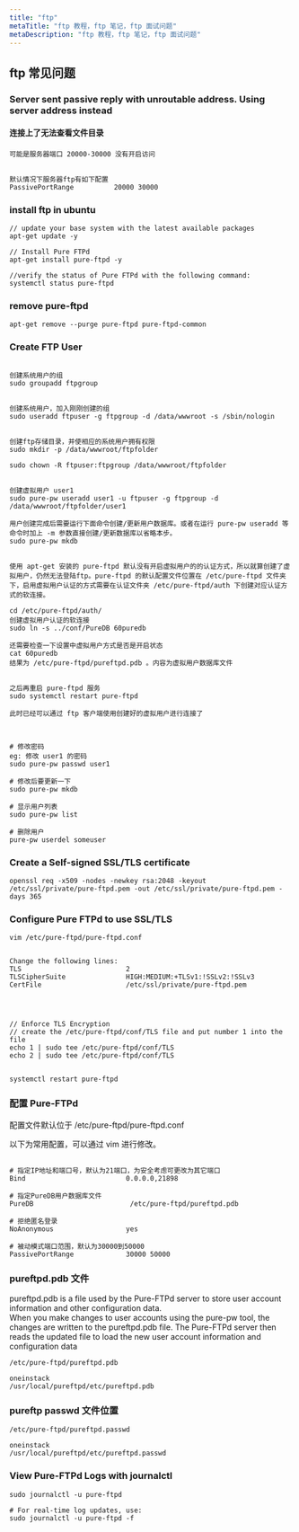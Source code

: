 ```yaml
---
title: "ftp"
metaTitle: "ftp 教程，ftp 笔记，ftp 面试问题"
metaDescription: "ftp 教程，ftp 笔记，ftp 面试问题"
---
```



## ftp 常见问题

### Server sent passive reply with unroutable address. Using server address instead

#### 连接上了无法查看文件目录
```
可能是服务器端口 20000-30000 没有开启访问


默认情况下服务器ftp有如下配置
PassivePortRange          20000 30000
```

### install ftp in ubuntu
```
// update your base system with the latest available packages
apt-get update -y

// Install Pure FTPd
apt-get install pure-ftpd -y

//verify the status of Pure FTPd with the following command:
systemctl status pure-ftpd
```

### remove pure-ftpd
```
apt-get remove --purge pure-ftpd pure-ftpd-common
```

### Create FTP User
```

创建系统用户的组
sudo groupadd ftpgroup


创建系统用户，加入刚刚创建的组
sudo useradd ftpuser -g ftpgroup -d /data/wwwroot -s /sbin/nologin


创建ftp存储目录，并使相应的系统用户拥有权限
sudo mkdir -p /data/wwwroot/ftpfolder

sudo chown -R ftpuser:ftpgroup /data/wwwroot/ftpfolder


创建虚拟用户 user1
sudo pure-pw useradd user1 -u ftpuser -g ftpgroup -d /data/wwwroot/ftpfolder/user1

用户创建完成后需要运行下面命令创建/更新用户数据库。或者在运行 pure-pw useradd 等命令时加上 -m 参数直接创建/更新数据库以省略本步。 
sudo pure-pw mkdb


使用 apt-get 安装的 pure-ftpd 默认没有开启虚拟用户的的认证方式，所以就算创建了虚拟用户，仍然无法登陆ftp。pure-ftpd 的默认配置文件位置在 /etc/pure-ftpd 文件夹下，启用虚拟用户认证的方式需要在认证文件夹 /etc/pure-ftpd/auth 下创建对应认证方式的软连接。

cd /etc/pure-ftpd/auth/
创建虚拟用户认证的软连接
sudo ln -s ../conf/PureDB 60puredb

还需要检查一下设置中虚拟用户方式是否是开启状态
cat 60puredb 
结果为 /etc/pure-ftpd/pureftpd.pdb 。内容为虚拟用户数据库文件


之后再重启 pure-ftpd 服务
sudo systemctl restart pure-ftpd

此时已经可以通过 ftp 客户端使用创建好的虚拟用户进行连接了



# 修改密码
eg: 修改 user1 的密码
sudo pure-pw passwd user1

# 修改后要更新一下
sudo pure-pw mkdb

# 显示用户列表
sudo pure-pw list

# 删除用户
pure-pw userdel someuser
```

### Create a Self-signed SSL/TLS certificate
```
openssl req -x509 -nodes -newkey rsa:2048 -keyout /etc/ssl/private/pure-ftpd.pem -out /etc/ssl/private/pure-ftpd.pem -days 365

```
### Configure Pure FTPd to use SSL/TLS
```
vim /etc/pure-ftpd/pure-ftpd.conf


Change the following lines:
TLS                          2
TLSCipherSuite               HIGH:MEDIUM:+TLSv1:!SSLv2:!SSLv3
CertFile                     /etc/ssl/private/pure-ftpd.pem




// Enforce TLS Encryption
// create the /etc/pure-ftpd/conf/TLS file and put number 1 into the file
echo 1 | sudo tee /etc/pure-ftpd/conf/TLS
echo 2 | sudo tee /etc/pure-ftpd/conf/TLS


systemctl restart pure-ftpd
```

### 配置 Pure-FTPd
配置文件默认位于 /etc/pure-ftpd/pure-ftpd.conf

以下为常用配置，可以通过 vim 进行修改。
```

# 指定IP地址和端口号，默认为21端口，为安全考虑可更改为其它端口
Bind                         0.0.0.0,21898

# 指定PureDB用户数据库文件
PureDB                        /etc/pure-ftpd/pureftpd.pdb

# 拒绝匿名登录
NoAnonymous                  yes

# 被动模式端口范围，默认为30000到50000
PassivePortRange             30000 50000

```
### pureftpd.pdb 文件
pureftpd.pdb is a file used by the Pure-FTPd server to store user account information and other configuration data.  
When you make changes to user accounts using the pure-pw tool, the changes are written to the pureftpd.pdb file. The Pure-FTPd server then reads the updated file to load the new user account information and configuration data
```
/etc/pure-ftpd/pureftpd.pdb

oneinstack
/usr/local/pureftpd/etc/pureftpd.pdb
```


### pureftp passwd 文件位置
```
/etc/pure-ftpd/pureftpd.passwd

oneinstack
/usr/local/pureftpd/etc/pureftpd.passwd
```

### View Pure-FTPd Logs with journalctl
```
sudo journalctl -u pure-ftpd

# For real-time log updates, use:
sudo journalctl -u pure-ftpd -f
```